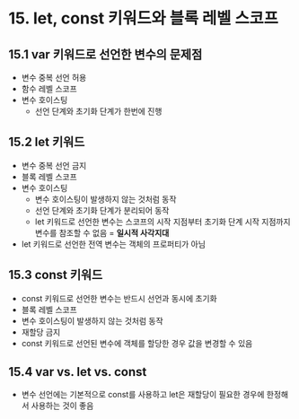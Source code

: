 # 15. let, const 키워드와 블록 레벨 스코프

## 15.1 var 키워드로 선언한 변수의 문제점

- 변수 중복 선언 허용
- 함수 레벨 스코프
- 변수 호이스팅
  - 선언 단계와 초기화 단계가 한번에 진행

## 15.2 let 키워드

- 변수 중복 선언 금지
- 블록 레벨 스코프
- 변수 호이스팅
  - 변수 호이스팅이 발생하지 않는 것처럼 동작
  - 선언 단계와 초기화 단계가 분리되어 동작
  - let 키워드로 선언한 변수는 스코프의 시작 지점부터 초기화 단계 시작 지점까지 변수를 참조할 수 없음 = **일시적 사각지대**
- let 키워드로 선언한 전역 변수는 객체의 프로퍼티가 아님

## 15.3 const 키워드

- const 키워드로 선언한 변수는 반드시 선언과 동시에 초기화
- 블록 레벨 스코프
- 변수 호이스팅이 발생하지 않는 것처럼 동작
- 재할당 금지
- const 키워드로 선언된 변수에 객체를 할당한 경우 값을 변경할 수 있음

## 15.4 var vs. let vs. const

- 변수 선언에는 기본적으로 const를 사용하고 let은 재할당이 필요한 경우에 한정해서 사용하는 것이 좋음
